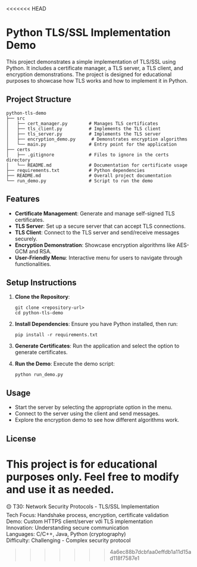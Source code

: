 <<<<<<< HEAD
# Python TLS/SSL Implementation Demo

This project demonstrates a simple implementation of TLS/SSL using Python. It includes a certificate manager, a TLS server, a TLS client, and encryption demonstrations. The project is designed for educational purposes to showcase how TLS works and how to implement it in Python.

## Project Structure

```
python-tls-demo
├── src
│   ├── cert_manager.py        # Manages TLS certificates
│   ├── tls_client.py          # Implements the TLS client
│   ├── tls_server.py          # Implements the TLS server
│   ├── encryption_demo.py      # Demonstrates encryption algorithms
│   └── main.py                # Entry point for the application
├── certs
│   ├── .gitignore             # Files to ignore in the certs directory
│   └── README.md              # Documentation for certificate usage
├── requirements.txt           # Python dependencies
├── README.md                  # Overall project documentation
└── run_demo.py                # Script to run the demo
```

## Features

- **Certificate Management**: Generate and manage self-signed TLS certificates.
- **TLS Server**: Set up a secure server that can accept TLS connections.
- **TLS Client**: Connect to the TLS server and send/receive messages securely.
- **Encryption Demonstration**: Showcase encryption algorithms like AES-GCM and RSA.
- **User-Friendly Menu**: Interactive menu for users to navigate through functionalities.

## Setup Instructions

1. **Clone the Repository**:
   ```
   git clone <repository-url>
   cd python-tls-demo
   ```

2. **Install Dependencies**:
   Ensure you have Python installed, then run:
   ```
   pip install -r requirements.txt
   ```

3. **Generate Certificates**:
   Run the application and select the option to generate certificates.

4. **Run the Demo**:
   Execute the demo script:
   ```
   python run_demo.py
   ```

## Usage

- Start the server by selecting the appropriate option in the menu.
- Connect to the server using the client and send messages.
- Explore the encryption demo to see how different algorithms work.

## License

This project is for educational purposes only. Feel free to modify and use it as needed.
=======
🟡 T30: Network Security Protocols - TLS/SSL Implementation <br/>
Tech Focus: Handshake process, encryption, certificate validation <br/>
Demo: Custom HTTPS client/server với TLS implementation <br/>
Innovation: Understanding secure communication <br/>
Languages: C/C++, Java, Python (cryptography) <br/>
Difficulty: Challenging - Complex security protocol <br/>
>>>>>>> 4a6ec88b7dcbfaa0effdb1a11d15ad118f7587e1
